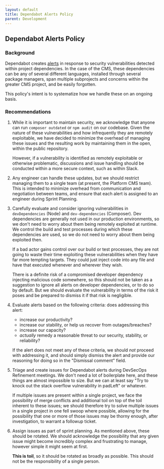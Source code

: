 ```yaml
---
layout: default
title: Dependabot Alerts Policy
parent: Development
---
```


## Dependabot Alerts Policy

### Background

Dependabot creates [alerts](https://github.com/department-of-veterans-affairs/va.gov-cms/security/dependabot) in response to security
vulnerabilities detected within project dependencies. In the case of the CMS, these dependencies can be any of several different
languages, installed through several package managers, span multiple subprojects and concerns within the greater CMS project, and be
easily forgotten.

This policy's intent is to systematize how we handle these on an ongoing basis.

### Recommendations

1. While it is important to maintain security, we acknowledge that anyone can run `composer outdated` or `npm audit` on our codebase.
   Given the nature of these vulnerabilities and how infrequently they are remotely exploitable, we have decided to minimize the
   overhead of managing these issues and the resulting work by maintaining them in the open, within the public repository.

   However, if a vulnerability is identified as remotely exploitable or otherwise problematic, discussions and issue handling should
   be conducted within a more secure context, such as within Slack.

2. Any engineer can handle these updates, but we should restrict managing them to a single team (at present, the Platform CMS team).
   This is intended to minimize overhead from communication and negotiation between teams, and ensure that each alert is assigned to
   an engineer during Sprint Planning.

3. Carefully evaluate and consider ignoring vulnerabilities in `devDependencies` (Node) and `dev-dependencies` (Composer). Dev
   dependencies are generally not used in our production environments, so we don't need to worry about them being remotely exploited
   at runtime. We control the build and test processes during which these dependencies are used, so we do not need to worry about
   them being exploited then.

   If a bad actor gains control over our build or test processes, they are not going to waste their time exploiting these
   vulnerabilities when they have far more tempting targets. They could just inject code into any file and have that executed whenever
   and wherever they wish.

   There is a definite risk of a compromised developer dependency injecting malicious code somewhere, so this should not be taken as
   a suggestion to ignore all alerts on developer dependencies, or to do so by default. But we should evaluate the vulnerability in
   terms of the risk it poses and be prepared to dismiss it if that risk is negligible.

4. Evaluate alerts based on the following criteria: does addressing this alert:
   - increase our productivity?
   - increase our stability, or help us recover from outages/breaches?
   - increase our capacity?
   - _actually_ remedy a reasonable threat to our security, stability, or reliability?

   If the alert does not meet any of these criteria, we should _not_ proceed with addressing it, and should simply dismiss the alert and
   provide our reasoning for doing so in the "Dismissal comment" field.

5. Triage and create issues for Dependabot alerts during DevSecOps Refinement meetings. We don't need a lot of boilerplate here, and
   these things are almost impossible to size. But we can at least say "Try to knock out the stack overflow vulnerability in padLeft"
   or whatever.

   If multiple issues are present within a single project, we face the possibility of merge conflicts and additional toil on top of the
   toil inherent to these issues; we should therefore try to solve multiple issues in a single project in one fell swoop where possible,
   allowing for the possibility that one or more of those issues may be thorny enough, after investigation, to warrant a followup ticket.

6. Assign issues as part of sprint planning. As mentioned above, these should be rotated. We should acknowledge the possibility that any
   given issue might become incredibly complex and frustrating to manage, however simple it might seem at first.

   **This is toil**, so it should be rotated as broadly as possible. This should not be the responsibility of a single person.
